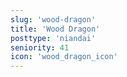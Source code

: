 ```yaml
---
slug: 'wood-dragon'
title: 'Wood Dragon'
posttype: 'niandai'
seniority: 41
icon: 'wood_dragon_icon'
---
```

